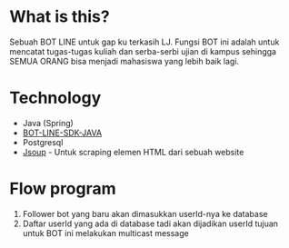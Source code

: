 # What is this?
Sebuah BOT LINE untuk gap ku terkasih LJ. Fungsi BOT ini adalah untuk mencatat tugas-tugas kuliah dan serba-serbi ujian di kampus sehingga SEMUA ORANG bisa menjadi mahasiswa yang lebih baik lagi.

# Technology
* Java (Spring)
* [BOT-LINE-SDK-JAVA](https://github.com/line/line-bot-sdk-java)
* Postgresql
* [Jsoup](https://jsoup.org) - Untuk scraping elemen HTML dari sebuah website

# Flow program
1. Follower bot yang baru akan dimasukkan userId-nya ke database
2. Daftar userId yang ada di database tadi akan dijadikan userId tujuan untuk BOT ini melakukan multicast message
